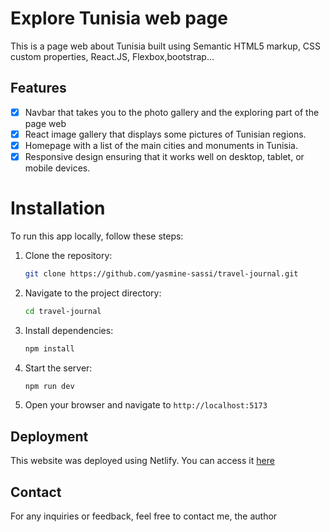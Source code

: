 # Explore Tunisia web page

This is a page web about Tunisia built using Semantic HTML5 markup, CSS custom properties, React.JS, Flexbox,bootstrap...

## Features
- [x]  Navbar that takes you to the photo gallery and the exploring part of the page web
- [x]  React image gallery that displays some pictures of Tunisian regions.
- [x]  Homepage with a list of the main cities and monuments in Tunisia.
- [x]  Responsive design ensuring that it works well on desktop, tablet, or mobile devices.

# Installation


To run this app locally, follow these steps:

1. Clone the repository:

   ```bash
   git clone https://github.com/yasmine-sassi/travel-journal.git
2. Navigate to the project directory:

   ```bash
   cd travel-journal
3. Install dependencies:
   ```bash
   npm install
4. Start the server:
   ```bash
   npm run dev
5. Open your browser and navigate to  `http://localhost:5173`

## Deployment

This website was deployed using Netlify. You can access it [here](https://main--explore-tun.netlify.app/)

## Contact

For any inquiries or feedback, feel free to contact me, the author

